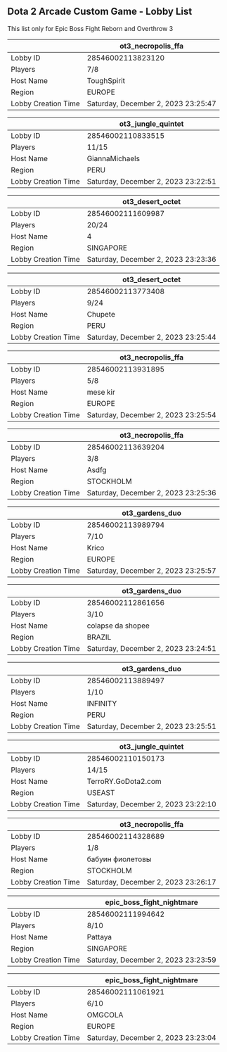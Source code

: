 ## Dota 2 Arcade Custom Game - Lobby List

This list only for Epic Boss Fight Reborn and Overthrow 3

|  | ot3_necropolis_ffa |
| ------ | ------ |
| Lobby ID | 28546002113823120 |
| Players | 7/8 |
| Host Name | ToughSpirit |
| Region | EUROPE |
| Lobby Creation Time | Saturday, December 2, 2023 23:25:47 |


|  | ot3_jungle_quintet |
| ------ | ------ |
| Lobby ID | 28546002110833515 |
| Players | 11/15 |
| Host Name | GiannaMichaels |
| Region | PERU |
| Lobby Creation Time | Saturday, December 2, 2023 23:22:51 |


|  | ot3_desert_octet |
| ------ | ------ |
| Lobby ID | 28546002111609987 |
| Players | 20/24 |
| Host Name | 4 |
| Region | SINGAPORE |
| Lobby Creation Time | Saturday, December 2, 2023 23:23:36 |


|  | ot3_desert_octet |
| ------ | ------ |
| Lobby ID | 28546002113773408 |
| Players | 9/24 |
| Host Name | Chupete |
| Region | PERU |
| Lobby Creation Time | Saturday, December 2, 2023 23:25:44 |


|  | ot3_necropolis_ffa |
| ------ | ------ |
| Lobby ID | 28546002113931895 |
| Players | 5/8 |
| Host Name | mese kir |
| Region | EUROPE |
| Lobby Creation Time | Saturday, December 2, 2023 23:25:54 |


|  | ot3_necropolis_ffa |
| ------ | ------ |
| Lobby ID | 28546002113639204 |
| Players | 3/8 |
| Host Name | Asdfg |
| Region | STOCKHOLM |
| Lobby Creation Time | Saturday, December 2, 2023 23:25:36 |


|  | ot3_gardens_duo |
| ------ | ------ |
| Lobby ID | 28546002113989794 |
| Players | 7/10 |
| Host Name | Krico |
| Region | EUROPE |
| Lobby Creation Time | Saturday, December 2, 2023 23:25:57 |


|  | ot3_gardens_duo |
| ------ | ------ |
| Lobby ID | 28546002112861656 |
| Players | 3/10 |
| Host Name | colapse da shopee |
| Region | BRAZIL |
| Lobby Creation Time | Saturday, December 2, 2023 23:24:51 |


|  | ot3_gardens_duo |
| ------ | ------ |
| Lobby ID | 28546002113889497 |
| Players | 1/10 |
| Host Name | INFINITY |
| Region | PERU |
| Lobby Creation Time | Saturday, December 2, 2023 23:25:51 |


|  | ot3_jungle_quintet |
| ------ | ------ |
| Lobby ID | 28546002110150173 |
| Players | 14/15 |
| Host Name | TerroRY.GoDota2.com |
| Region | USEAST |
| Lobby Creation Time | Saturday, December 2, 2023 23:22:10 |


|  | ot3_necropolis_ffa |
| ------ | ------ |
| Lobby ID | 28546002114328689 |
| Players | 1/8 |
| Host Name | бабуин фиолетовы |
| Region | STOCKHOLM |
| Lobby Creation Time | Saturday, December 2, 2023 23:26:17 |


|  | epic_boss_fight_nightmare |
| ------ | ------ |
| Lobby ID | 28546002111994642 |
| Players | 8/10 |
| Host Name | Pattaya |
| Region | SINGAPORE |
| Lobby Creation Time | Saturday, December 2, 2023 23:23:59 |


|  | epic_boss_fight_nightmare |
| ------ | ------ |
| Lobby ID | 28546002111061921 |
| Players | 6/10 |
| Host Name | OMGCOLA |
| Region | EUROPE |
| Lobby Creation Time | Saturday, December 2, 2023 23:23:04 |


